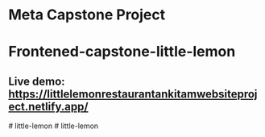 # Meta Capstone Project
# Frontened-capstone-little-lemon

## Live demo: https://littlelemonrestaurantankitamwebsiteproject.netlify.app/
#   l i t t l e - l e m o n  
 #   l i t t l e - l e m o n  
 